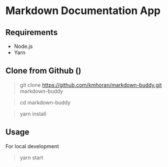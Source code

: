 # Markdown Documentation App

## Requirements
- Node.js
- Yarn

## Clone from Github ()

> git clone https://github.com/kmhoran/markdown-buddy.git markdown-buddy

> cd markdown-buddy

> yarn install

## Usage

For local development

> yarn start
